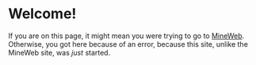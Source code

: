 # Welcome!
If you are on this page, it might mean you were trying to go to [MineWeb](/mineweb). Otherwise, you got here because of an error, because this site, unlike the MineWeb site, was *just* started.
